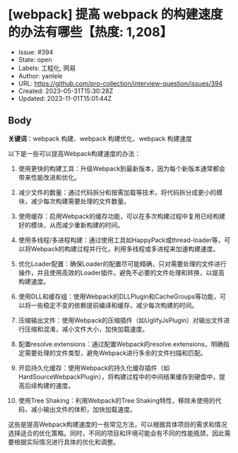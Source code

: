 # [webpack] 提高 webpack 的构建速度的办法有哪些【热度: 1,208】

- Issue: #394
- State: open
- Labels: 工程化, 网易
- Author: yanlele
- URL: https://github.com/pro-collection/interview-question/issues/394
- Created: 2023-05-31T15:30:28Z
- Updated: 2023-11-01T15:01:44Z

## Body

**关键词**：webpack 构建、webpack 构建优化、webpack 构建速度

以下是一些可以提高Webpack构建速度的办法：

1. 使用更快的构建工具：升级Webpack到最新版本，因为每个新版本通常都会带来性能改进和优化。
   
2. 减少文件的数量：通过代码拆分和按需加载等技术，将代码拆分成更小的模块，减少每次构建需要处理的文件数量。
   
3. 使用缓存：启用Webpack的缓存功能，可以在多次构建过程中复用已经构建好的模块，从而减少重新构建的时间。
   
4. 使用多线程/多进程构建：通过使用工具如HappyPack或thread-loader等，可以将Webpack的构建过程并行化，利用多线程或多进程来加速构建速度。
   
5. 优化Loader配置：确保Loader的配置尽可能精确，只对需要处理的文件进行操作，并且使用高效的Loader插件。避免不必要的文件处理和转换，以提高构建速度。

6. 使用DLL和缓存组：使用Webpack的DLLPlugin和CacheGroups等功能，可以将一些稳定不变的依赖提前编译和缓存，减少每次构建的时间。

7. 压缩输出文件：使用Webpack的压缩插件（如UglifyJsPlugin）对输出文件进行压缩和混淆，减小文件大小，加快加载速度。

8. 配置resolve.extensions：通过配置Webpack的resolve.extensions，明确指定需要处理的文件类型，避免Webpack进行多余的文件扫描和匹配。

9. 开启持久化缓存：使用Webpack的持久化缓存插件（如HardSourceWebpackPlugin），将构建过程中的中间结果缓存到硬盘中，提高后续构建的速度。

10. 使用Tree Shaking：利用Webpack的Tree Shaking特性，移除未使用的代码，减小输出文件的体积，加快加载速度。

这些是提高Webpack构建速度的一些常见方法，可以根据具体项目的需求和情况选择适合的优化策略。同时，不同的项目和环境可能会有不同的性能瓶颈，因此需要根据实际情况进行具体的优化和调整。


